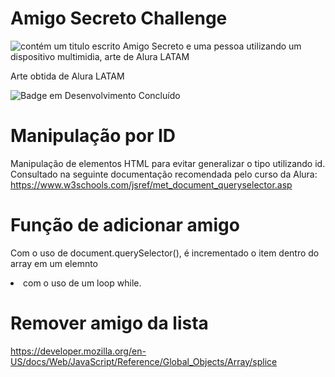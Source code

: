 # Amigo Secreto Challenge
![contém um titulo escrito Amigo Secreto e uma pessoa utilizando um dispositivo multimidia, arte de Alura LATAM](https://github.com/user-attachments/assets/a03a7fdc-4c49-4bde-90fb-73a178b28479)

Arte obtida de Alura LATAM

![Badge em Desenvolvimento Concluído](https://img.shields.io/badge/status-concluido-red)

# Manipulação por ID
Manipulação de elementos HTML para evitar generalizar o tipo utilizando id. Consultado na seguinte documentação recomendada pelo curso da Alura:
https://www.w3schools.com/jsref/met_document_queryselector.asp

# Função de adicionar amigo
Com o uso de document.querySelector(), é incrementado o item dentro do array em um elemnto <li> com o uso de um loop while.

# Remover amigo da lista
https://developer.mozilla.org/en-US/docs/Web/JavaScript/Reference/Global_Objects/Array/splice
